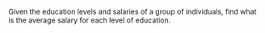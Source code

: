 Given the education levels and salaries of a group of individuals, find what is the average salary for each level of education.